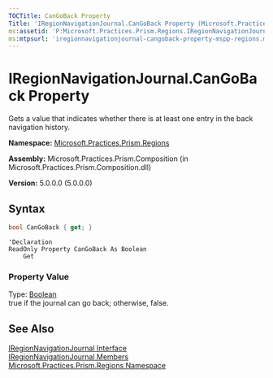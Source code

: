 ```yaml
---
TOCTitle: CanGoBack Property
Title: 'IRegionNavigationJournal.CanGoBack Property (Microsoft.Practices.Prism.Regions)'
ms:assetid: 'P:Microsoft.Practices.Prism.Regions.IRegionNavigationJournal.CanGoBack'
ms:mtpsurl: 'iregionnavigationjournal-cangoback-property-mspp-regions.md'
---
```


# IRegionNavigationJournal.CanGoBack Property

Gets a value that indicates whether there is at least one entry in the back navigation history.

**Namespace:** [Microsoft.Practices.Prism.Regions](/patterns-practices/reference/mspp-regions-namespace)

**Assembly:** Microsoft.Practices.Prism.Composition (in Microsoft.Practices.Prism.Composition.dll)

**Version:** 5.0.0.0 (5.0.0.0)

## Syntax
```C#
bool CanGoBack { get; }
```

```VB
'Declaration
ReadOnly Property CanGoBack As Boolean
	Get
```

### Property Value

Type: [Boolean](http://msdn.microsoft.com/en-us/library/a28wyd50)  
true if the journal can go back; otherwise, false.

## See Also

[IRegionNavigationJournal Interface](/patterns-practices/reference/iregionnavigationjournal-interface-mspp-regions)<br/>
[IRegionNavigationJournal Members](/patterns-practices/reference/iregionnavigationjournal-members-mspp-regions)<br/>
[Microsoft.Practices.Prism.Regions Namespace](/patterns-practices/reference/mspp-regions-namespace)<br/>